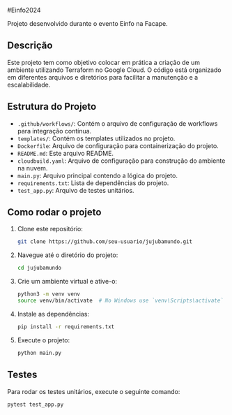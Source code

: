 #Einfo2024

Projeto desenvolvido durante o evento Einfo na Facape.

## Descrição

Este projeto tem como objetivo colocar em prática a criação de um ambiente utilizando Terraform no Google Cloud. O código está organizado em diferentes arquivos e diretórios para facilitar a manutenção e a escalabilidade.

## Estrutura do Projeto

- `.github/workflows/`: Contém o arquivo de configuração de workflows para integração contínua.
- `templates/`: Contém os templates utilizados no projeto.
- `Dockerfile`: Arquivo de configuração para containerização do projeto.
- `README.md`: Este arquivo README.
- `cloudbuild.yaml`: Arquivo de configuração para construção do ambiente na nuvem.
- `main.py`: Arquivo principal contendo a lógica do projeto.
- `requirements.txt`: Lista de dependências do projeto.
- `test_app.py`: Arquivo de testes unitários.

## Como rodar o projeto

1. Clone este repositório:
    ```sh
    git clone https://github.com/seu-usuario/jujubamundo.git
    ```

2. Navegue até o diretório do projeto:
    ```sh
    cd jujubamundo
    ```

3. Crie um ambiente virtual e ative-o:
    ```sh
    python3 -m venv venv
    source venv/bin/activate  # No Windows use `venv\Scripts\activate`
    ```

4. Instale as dependências:
    ```sh
    pip install -r requirements.txt
    ```

5. Execute o projeto:
    ```sh
    python main.py
    ```

## Testes

Para rodar os testes unitários, execute o seguinte comando:
```sh
pytest test_app.py
